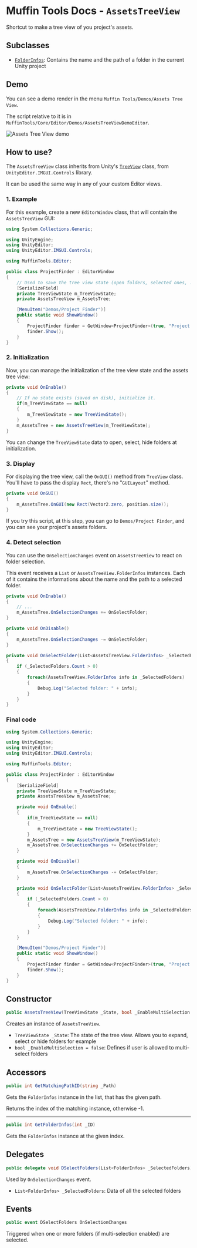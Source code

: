 # Muffin Tools Docs - `AssetsTreeView`

Shortcut to make a tree view of you project's assets.

## Subclasses

* [`FolderInfos`](./folder-infos.md): Contains the name and the path of a folder in the current Unity project

## Demo

You can see a demo render in the menu `Muffin Tools/Demos/Assets Tree View`.

The script relative to it is in `MuffinTools/Core/Editor/Demos/AssetsTreeViewDemoEditor`.

![Assets Tree View demo](./Images/assets-tree-view-example.png)

## How to use?

The `AssetsTreeView` class inherits from Unity's [`TreeView`](https://docs.unity3d.com/Manual/TreeViewAPI.html) class, from `UnityEditor.IMGUI.Controls` library.

It can be used the same way in any of your custom Editor views.

### 1. Example

For this example, create a new `EditorWindow` class, that will contain the `AssetsTreeView` GUI:

```cs
using System.Collections.Generic;

using UnityEngine;
using UnityEditor;
using UnityEditor.IMGUI.Controls;

using MuffinTools.Editor;

public class ProjectFinder : EditorWindow
{
    // Used to save the tree view state (open folders, selected ones, ...). We need to serialize this filed, so that state is saved even if you close the Editor with this window open.
    [SerializeField]
    private TreeViewState m_TreeViewState;
    private AssetsTreeView m_AssetsTree;

    [MenuItem("Demos/Project Finder")]
    public static void ShowWindow()
    {
        ProjectFinder finder = GetWindow<ProjectFinder>(true, "Project Finder", true) as ProjectFinder;
        finder.Show();
    }
}
```

### 2. Initialization

Now, you can manage the initialization of the tree view state and the assets tree view:

```cs
private void OnEnable()
{
    // If no state exists (saved on disk), initialize it.
    if(m_TreeViewState == null)
    {
        m_TreeViewState = new TreeViewState();
    }
    m_AssetsTree = new AssetsTreeView(m_TreeViewState);
}
```

You can change the `TreeViewState` data to open, select, hide folders at initialization.

### 3. Display

For displaying the tree view, call the `OnGUI()` method from `TreeView` class. You'll have to pass the display `Rect`, there's no "`GUILayout`" method.

```cs
private void OnGUI()
{
    m_AssetsTree.OnGUI(new Rect(Vector2.zero, position.size));
}
```

If you try this script, at this step, you can go to `Demos/Project Finder`, and you can see your project's assets folders.

### 4. Detect selection

You can use the `OnSelectionChanges` event on `AssetsTreeView` to react on folder selection.

This event receives a `List` or `AssetsTreeView.FolderInfos` instances. Each of it contains the informations about the name and the path to a selected folder.

```cs
private void OnEnable()
{
    // ...
    m_AssetsTree.OnSelectionChanges += OnSelectFolder;
}

private void OnDisable()
{
    m_AssetsTree.OnSelectionChanges -= OnSelectFolder;
}

private void OnSelectFolder(List<AssetsTreeView.FolderInfos> _SelectedFolders)
{
    if (_SelectedFolders.Count > 0)
    {
        foreach(AssetsTreeView.FolderInfos info in _SelectedFolders)
        {
            Debug.Log("Selected folder: " + info);
        }
    }
}
```

### Final code

```cs
using System.Collections.Generic;

using UnityEngine;
using UnityEditor;
using UnityEditor.IMGUI.Controls;

using MuffinTools.Editor;

public class ProjectFinder : EditorWindow
{
    [SerializeField]
    private TreeViewState m_TreeViewState;
    private AssetsTreeView m_AssetsTree;

    private void OnEnable()
    {
        if(m_TreeViewState == null)
        {
            m_TreeViewState = new TreeViewState();
        }
        m_AssetsTree = new AssetsTreeView(m_TreeViewState);
        m_AssetsTree.OnSelectionChanges += OnSelectFolder;
    }

    private void OnDisable()
    {
        m_AssetsTree.OnSelectionChanges -= OnSelectFolder;
    }

    private void OnSelectFolder(List<AssetsTreeView.FolderInfos> _SelectedFolders)
    {
        if (_SelectedFolders.Count > 0)
        {
            foreach(AssetsTreeView.FolderInfos info in _SelectedFolders)
            {
                Debug.Log("Selected folder: " + info);
            }
        }
    }

    [MenuItem("Demos/Project Finder")]
    public static void ShowWindow()
    {
        ProjectFinder finder = GetWindow<ProjectFinder>(true, "Project Finder", true) as ProjectFinder;
        finder.Show();
    }
}
```

## Constructor

```cs
public AssetsTreeView(TreeViewState _State, bool _EnableMultiSelection = false)
```

Creates an instance of `AssetsTreeView`.

* `TreeViewState _State`: The state of the tree view. Allows you to expand, select or hide folders for example
* `bool _EnableMultiSelection = false`: Defines if user is allowed to multi-select folders

## Accessors

```cs
public int GetMatchingPathID(string _Path)
```

Gets the `FolderInfos` instance in the list, that has the given path.

Returns the index of the matching instance, otherwise -1.

---

```cs
public int GetFolderInfos(int _ID)
```

Gets the `FolderInfos` instance at the given index.

## Delegates

```cs
public delegate void DSelectFolders(List<FolderInfos> _SelectedFolders)
```

Used by `OnSelectionChanges` event.

* `List<FolderInfos> _SelectedFolders`: Data of all the selected folders

## Events

```cs
public event DSelectFolders OnSelectionChanges
```

Triggered when one or more folders (if multi-selection enabled) are selected.